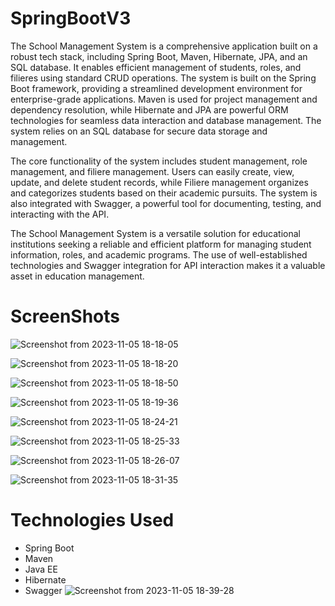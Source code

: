 # SpringBootV3
The School Management System is a comprehensive application built on a robust tech stack, including Spring Boot, Maven, Hibernate, JPA, and an SQL database. It enables efficient management of students, roles, and filieres using standard CRUD operations. The system is built on the Spring Boot framework, providing a streamlined development environment for enterprise-grade applications. Maven is used for project management and dependency resolution, while Hibernate and JPA are powerful ORM technologies for seamless data interaction and database management. The system relies on an SQL database for secure data storage and management.

The core functionality of the system includes student management, role management, and filiere management. Users can easily create, view, update, and delete student records, while Filiere management organizes and categorizes students based on their academic pursuits. The system is also integrated with Swagger, a powerful tool for documenting, testing, and interacting with the API.

The School Management System is a versatile solution for educational institutions seeking a reliable and efficient platform for managing student information, roles, and academic programs. The use of well-established technologies and Swagger integration for API interaction makes it a valuable asset in education management.

# ScreenShots
![Screenshot from 2023-11-05 18-18-05](https://github.com/Boupouchi/SpringBootV3/assets/81436882/c42b328e-e1c3-409f-baa7-3edf5c337f7f)

![Screenshot from 2023-11-05 18-18-20](https://github.com/Boupouchi/SpringBootV3/assets/81436882/a0a3c888-645f-42d8-a7c4-524b99b67052)

![Screenshot from 2023-11-05 18-18-50](https://github.com/Boupouchi/SpringBootV3/assets/81436882/1c1c281f-1878-49ed-b9a9-9a5fdaadd16b)

![Screenshot from 2023-11-05 18-19-36](https://github.com/Boupouchi/SpringBootV3/assets/81436882/0ad1ec40-5951-415d-93dd-a05c4413320b)

![Screenshot from 2023-11-05 18-24-21](https://github.com/Boupouchi/SpringBootV3/assets/81436882/d57be50d-398c-467a-9a20-38085bf9b572)

![Screenshot from 2023-11-05 18-25-33](https://github.com/Boupouchi/SpringBootV3/assets/81436882/aa7af7ee-f9e0-4da0-9434-860824358f44)

![Screenshot from 2023-11-05 18-26-07](https://github.com/Boupouchi/SpringBootV3/assets/81436882/bef9d103-337e-4c0f-9888-ec6bbb531ae1)

![Screenshot from 2023-11-05 18-31-35](https://github.com/Boupouchi/SpringBootV3/assets/81436882/8b44f815-6fe4-418a-82bd-2cddcc07ecd9)

# Technologies Used
* Spring Boot
* Maven
* Java EE
* Hibernate
* Swagger
![Screenshot from 2023-11-05 18-39-28](https://github.com/Boupouchi/SpringBootV3/assets/81436882/41d49e64-6f4c-4bd4-b3b9-3cda5baa24d8)
